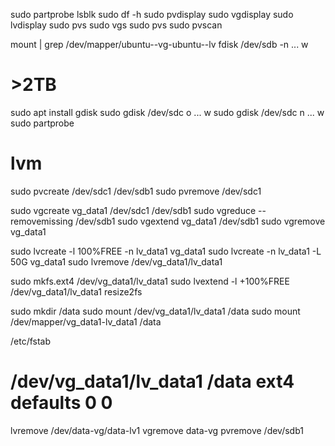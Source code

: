 sudo partprobe
lsblk
sudo df -h
sudo pvdisplay
sudo vgdisplay
sudo lvdisplay
sudo pvs
sudo vgs
sudo pvs
sudo pvscan

mount | grep /dev/mapper/ubuntu--vg-ubuntu--lv
fdisk /dev/sdb
-n ... w
# >2TB
sudo apt install gdisk
sudo gdisk /dev/sdc
o ... w
sudo gdisk /dev/sdc
n ... w
sudo partprobe
# lvm
sudo pvcreate /dev/sdc1 /dev/sdb1
sudo pvremove /dev/sdc1

sudo vgcreate vg_data1 /dev/sdc1 /dev/sdb1 
sudo vgreduce --removemissing /dev/sdb1
sudo vgextend vg_data1 /dev/sdb1
sudo vgremove vg_data1

sudo lvcreate -l 100%FREE -n lv_data1 vg_data1
sudo lvcreate -n lv_data1 -L 50G vg_data1
sudo lvremove /dev/vg_data1/lv_data1

sudo mkfs.ext4 /dev/vg_data1/lv_data1
sudo lvextend -l +100%FREE /dev/vg_data1/lv_data1
resize2fs

sudo mkdir /data
sudo mount /dev/vg_data1/lv_data1 /data
sudo mount /dev/mapper/vg_data1-lv_data1 /data

/etc/fstab
# /dev/vg_data1/lv_data1 /data ext4 defaults 0 0

lvremove /dev/data-vg/data-lv1
vgremove data-vg
pvremove /dev/sdb1